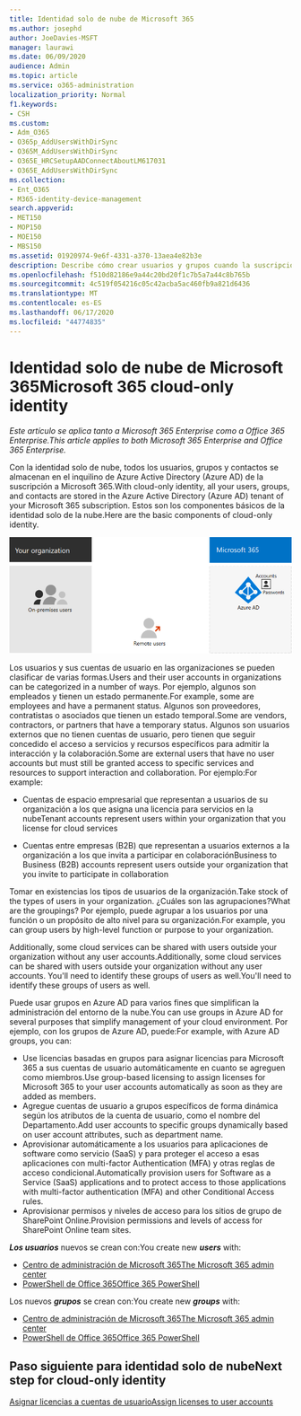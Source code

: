 ```yaml
---
title: Identidad solo de nube de Microsoft 365
ms.author: josephd
author: JoeDavies-MSFT
manager: laurawi
ms.date: 06/09/2020
audience: Admin
ms.topic: article
ms.service: o365-administration
localization_priority: Normal
f1.keywords:
- CSH
ms.custom:
- Adm_O365
- O365p_AddUsersWithDirSync
- O365M_AddUsersWithDirSync
- O365E_HRCSetupAADConnectAboutLM617031
- O365E_AddUsersWithDirSync
ms.collection:
- Ent_O365
- M365-identity-device-management
search.appverid:
- MET150
- MOP150
- MOE150
- MBS150
ms.assetid: 01920974-9e6f-4331-a370-13aea4e82b3e
description: Describe cómo crear usuarios y grupos cuando la suscripción de Microsoft 365 usa identidad solo de nube.
ms.openlocfilehash: f510d82186e9a44c20bd20f1c7b5a7a44c8b765b
ms.sourcegitcommit: 4c519f054216c05c42acba5ac460fb9a821d6436
ms.translationtype: MT
ms.contentlocale: es-ES
ms.lasthandoff: 06/17/2020
ms.locfileid: "44774835"
---
```

# <a name="microsoft-365-cloud-only-identity"></a><span data-ttu-id="72917-103">Identidad solo de nube de Microsoft 365</span><span class="sxs-lookup"><span data-stu-id="72917-103">Microsoft 365 cloud-only identity</span></span>

<span data-ttu-id="72917-104">*Este artículo se aplica tanto a Microsoft 365 Enterprise como a Office 365 Enterprise.*</span><span class="sxs-lookup"><span data-stu-id="72917-104">*This article applies to both Microsoft 365 Enterprise and Office 365 Enterprise.*</span></span>

<span data-ttu-id="72917-105">Con la identidad solo de nube, todos los usuarios, grupos y contactos se almacenan en el inquilino de Azure Active Directory (Azure AD) de la suscripción a Microsoft 365.</span><span class="sxs-lookup"><span data-stu-id="72917-105">With cloud-only identity, all your users, groups, and contacts are stored in the Azure Active Directory (Azure AD) tenant of your Microsoft 365 subscription.</span></span> <span data-ttu-id="72917-106">Estos son los componentes básicos de la identidad solo de la nube.</span><span class="sxs-lookup"><span data-stu-id="72917-106">Here are the basic components of cloud-only identity.</span></span>
 
![Los componentes básicos de la identidad solo de nube](./media/about-office-365-identity/cloud-only-identity.png)

<span data-ttu-id="72917-108">Los usuarios y sus cuentas de usuario en las organizaciones se pueden clasificar de varias formas.</span><span class="sxs-lookup"><span data-stu-id="72917-108">Users and their user accounts in organizations can be categorized in a number of ways.</span></span> <span data-ttu-id="72917-109">Por ejemplo, algunos son empleados y tienen un estado permanente.</span><span class="sxs-lookup"><span data-stu-id="72917-109">For example, some are employees and have a permanent status.</span></span> <span data-ttu-id="72917-110">Algunos son proveedores, contratistas o asociados que tienen un estado temporal.</span><span class="sxs-lookup"><span data-stu-id="72917-110">Some are vendors, contractors, or partners that have a temporary status.</span></span> <span data-ttu-id="72917-111">Algunos son usuarios externos que no tienen cuentas de usuario, pero tienen que seguir concedido el acceso a servicios y recursos específicos para admitir la interacción y la colaboración.</span><span class="sxs-lookup"><span data-stu-id="72917-111">Some are external users that have no user accounts but must still be granted access to specific services and resources to support interaction and collaboration.</span></span> <span data-ttu-id="72917-112">Por ejemplo:</span><span class="sxs-lookup"><span data-stu-id="72917-112">For example:</span></span>

- <span data-ttu-id="72917-113">Cuentas de espacio empresarial que representan a usuarios de su organización a los que asigna una licencia para servicios en la nube</span><span class="sxs-lookup"><span data-stu-id="72917-113">Tenant accounts represent users within your organization that you license for cloud services</span></span>

- <span data-ttu-id="72917-114">Cuentas entre empresas (B2B) que representan a usuarios externos a la organización a los que invita a participar en colaboración</span><span class="sxs-lookup"><span data-stu-id="72917-114">Business to Business (B2B) accounts represent users outside your organization that you invite to participate in collaboration</span></span>

<span data-ttu-id="72917-115">Tomar en existencias los tipos de usuarios de la organización.</span><span class="sxs-lookup"><span data-stu-id="72917-115">Take stock of the types of users in your organization.</span></span> <span data-ttu-id="72917-116">¿Cuáles son las agrupaciones?</span><span class="sxs-lookup"><span data-stu-id="72917-116">What are the groupings?</span></span> <span data-ttu-id="72917-117">Por ejemplo, puede agrupar a los usuarios por una función o un propósito de alto nivel para su organización.</span><span class="sxs-lookup"><span data-stu-id="72917-117">For example, you can group users by high-level function or purpose to your organization.</span></span>

<span data-ttu-id="72917-118">Additionally, some cloud services can be shared with users outside your organization without any user accounts.</span><span class="sxs-lookup"><span data-stu-id="72917-118">Additionally, some cloud services can be shared with users outside your organization without any user accounts.</span></span> <span data-ttu-id="72917-119">You'll need to identify these groups of users as well.</span><span class="sxs-lookup"><span data-stu-id="72917-119">You'll need to identify these groups of users as well.</span></span>

<span data-ttu-id="72917-120">Puede usar grupos en Azure AD para varios fines que simplifican la administración del entorno de la nube.</span><span class="sxs-lookup"><span data-stu-id="72917-120">You can use groups in Azure AD for several purposes that simplify management of your cloud environment.</span></span> <span data-ttu-id="72917-121">Por ejemplo, con los grupos de Azure AD, puede:</span><span class="sxs-lookup"><span data-stu-id="72917-121">For example, with Azure AD groups, you can:</span></span>

- <span data-ttu-id="72917-122">Use licencias basadas en grupos para asignar licencias para Microsoft 365 a sus cuentas de usuario automáticamente en cuanto se agreguen como miembros.</span><span class="sxs-lookup"><span data-stu-id="72917-122">Use group-based licensing to assign licenses for Microsoft 365 to your user accounts automatically as soon as they are added as members.</span></span>
- <span data-ttu-id="72917-123">Agregue cuentas de usuario a grupos específicos de forma dinámica según los atributos de la cuenta de usuario, como el nombre del Departamento.</span><span class="sxs-lookup"><span data-stu-id="72917-123">Add user accounts to specific groups dynamically based on user account attributes, such as department name.</span></span>
- <span data-ttu-id="72917-124">Aprovisionar automáticamente a los usuarios para aplicaciones de software como servicio (SaaS) y para proteger el acceso a esas aplicaciones con multi-factor Authentication (MFA) y otras reglas de acceso condicional.</span><span class="sxs-lookup"><span data-stu-id="72917-124">Automatically provision users for Software as a Service (SaaS) applications and to protect access to those applications with multi-factor authentication (MFA) and other Conditional Access rules.</span></span>
- <span data-ttu-id="72917-125">Aprovisionar permisos y niveles de acceso para los sitios de grupo de SharePoint Online.</span><span class="sxs-lookup"><span data-stu-id="72917-125">Provision permissions and levels of access for SharePoint Online team sites.</span></span>

<span data-ttu-id="72917-126">***Los usuarios*** nuevos se crean con:</span><span class="sxs-lookup"><span data-stu-id="72917-126">You create new ***users*** with:</span></span>

- [<span data-ttu-id="72917-127">Centro de administración de Microsoft 365</span><span class="sxs-lookup"><span data-stu-id="72917-127">The Microsoft 365 admin center</span></span>](https://docs.microsoft.com/office365/admin/add-users/add-users)
- [<span data-ttu-id="72917-128">PowerShell de Office 365</span><span class="sxs-lookup"><span data-stu-id="72917-128">Office 365 PowerShell</span></span>](https://docs.microsoft.com/office365/enterprise/powershell/create-user-accounts-with-office-365-powershell)

<span data-ttu-id="72917-129">Los nuevos ***grupos*** se crean con:</span><span class="sxs-lookup"><span data-stu-id="72917-129">You create new ***groups*** with:</span></span>

- [<span data-ttu-id="72917-130">Centro de administración de Microsoft 365</span><span class="sxs-lookup"><span data-stu-id="72917-130">The Microsoft 365 admin center</span></span>](https://docs.microsoft.com/office365/admin/create-groups/create-groups)
- [<span data-ttu-id="72917-131">PowerShell de Office 365</span><span class="sxs-lookup"><span data-stu-id="72917-131">Office 365 PowerShell</span></span>](https://docs.microsoft.com/office365/enterprise/powershell/manage-office-365-groups-with-powershell)


## <a name="next-step-for-cloud-only-identity"></a><span data-ttu-id="72917-132">Paso siguiente para identidad solo de nube</span><span class="sxs-lookup"><span data-stu-id="72917-132">Next step for cloud-only identity</span></span>

[<span data-ttu-id="72917-133">Asignar licencias a cuentas de usuario</span><span class="sxs-lookup"><span data-stu-id="72917-133">Assign licenses to user accounts</span></span>](assign-licenses-to-user-accounts.md)
